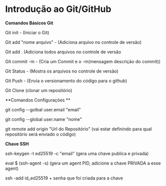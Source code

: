 # Introdução ao Git/GitHub

**Comandos Básicos Git**

Git init - (Iniciar o Git)

Git add "nome arquivo" - (Adiciona arquivo no controle de versão)

Git add . (Adiciona todos arquivos no controle de versão 

Git commit -m - (Cria um Commit e o -m(mensagem descrição do commit)) 

Git Status - (Mostra os arquivos no controle de versão)

Git Push - (Envia o versionamento do código para o github)

Git Clone (clonar um repositório)

**Comandos Configurações **

git config --golbal user.email "email"

git config --global user.name "nome" 

git remote add origin "Url do Repositório" (vai estar definindo para qual repositório será enviado o código)

**Chave SSH**

ssh-keygen -t ed25519 -c "email" (gera uma chave publica e privada)

eval $ (ssh-agent -s) (gera um agent PID, adicione a chave PRIVADA a esse agent)

ssh -add id_ed25519 + senha que foi criada para a chave







